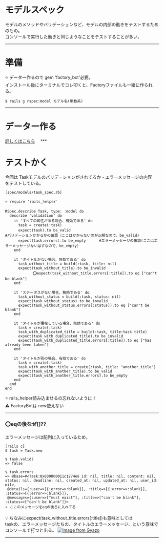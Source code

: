 # モデルスペック
モデルのメソッドやバリデーションなど、モデルの内部の動きをテストするためのもの。    
コンソールで実行した動きと同じようなことをテストすることが多い。
***

# 準備
⭐️ データー作るので gem 'factory_bot'必要。    
インストール後にターミナルでコレ叩くと、Factoryファイルも一緒に作られる。
~~~
$ rails g rspec:model モデル名(単数系)
~~~
***

# データー作る
[詳しくはこちら](https://github.com/Tarara33/TIL/blob/main/Rails/Test/Factory.md)
　***

# テストかく
今回は Taskモデルのバリデーションがされてるか・エラーメッセージの内容      
をテストしている。
~~~
[spec/models/task_spec.rb]

⭐️ require 'rails_helper'

RSpec.describe Task, type: :model do
  describe 'validation' do
    it 'すべての属性がある場合、有効である' do
      task = create(:task)
      expect(task).to be_valid　　　　　　　　　　　　　　　　　　　　　　　　　　#バリデーションかかるかの確認（ここはかからないのが正解なので、be_valid)
      expect(task.errors).to be_empty      #エラーメッセージの確認(ここはエラーメッセージないはずなので、be_empty)
    end
  
    it 'タイトルがない場合、無効である' do
      task_without_title = build(:task, title: nil)
      expect(task_without_title).to be_invalid
　　　　　　　 ⭕️expect(task_without_title.errors[:title]).to eq ["can't be blank"]
    end

    it 'ステータスがない場合、無効である' do
      task_without_status = build(:task, status: nil)
      expect(task_without_status).to be_invalid
      expect(task_without_status.errors[:status]).to eq ["can't be blank"]
    end

    it 'タイトルが重複している場合、無効である' do
      task = create(:task)
      task_with_duplicated_title = build(:task, title:task.title)
      expect(task_with_duplicated_title).to be_invalid
      expect(task_with_duplicated_title.errors[:title]).to eq ["has already been taken"]
    end

    it 'タイトルが別の場合、有効である' do
      task = create(:task)
      task_with_another_title = create(:task, title: "another_title")
      expect(task_with_another_title).to be_valid
      expect(task_with_another_title.errors).to be_empty
    end
  end
end
~~~
⭐️ rails_helper読み込ませるの忘れないように！    
⚠️ FactoryBotは new使えない
***

### ⭕️eqの後なぜ[]??
エラーメッセージは配列に入っているため。    
~~~
[rails c]
$ task = Task.new

$ task.valid?
=> false

$ task.errors
=> @base=#<Task:0x000000011c1274e8 id: nil, title: nil, content: nil, status: nil, deadline: nil, created_at: nil, updated_at: nil, user_id: nil>,
 @details={:user=>[{:error=>:blank}], :title=>[{:error=>:blank}], :status=>[{:error=>:blank}]},
 @messages={:user=>["must exist"], :title=>["can't be blank"], :status=>["can't be blank"]}>
⭐️ ここのメッセージをeqの後ろに入れてる
~~~
    
💡 ちなみにexpect(task_without_title.errors[:title])も意味としては    
taskの、エラーメッセージたちの、タイトルのエラーメッセージ、という意味で    
コンソールで打つと出る。
[![Image from Gyazo](https://i.gyazo.com/d15a56f0b35b17f2dd4224386a1e80fe.png)](https://gyazo.com/d15a56f0b35b17f2dd4224386a1e80fe)
***


